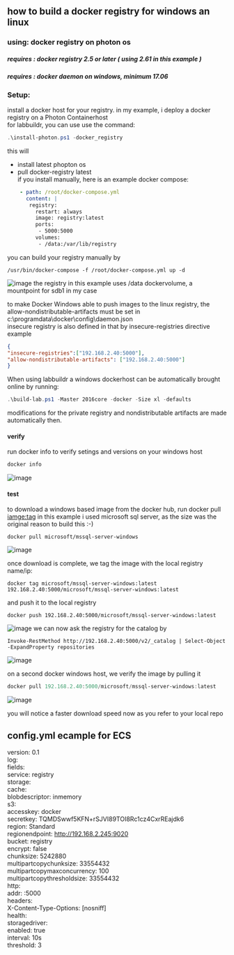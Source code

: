 ## how to build a docker registry for windows an linux

### using: docker registry on photon os

##### requires : docker registry 2.5 or later ( using 2.61 in this example )
##### requires : docker daemon on windows, minimum 17.06

### Setup:
install a docker host for your registry. in my example, i deploy a docker registry on a Photon Containerhost  
for labbuildr, you can use use the command:
```Powershell
.\install-photon.ps1 -docker_registry
```

this will  
- install latest phopton os  
- pull docker-registry latest  
if you install manually, here is an example docker compose:

```yaml
    - path: /root/docker-compose.yml
      content: | 
       registry:
         restart: always
         image: registry:latest
         ports:
          - 5000:5000
         volumes:
          - /data:/var/lib/registry
```

you can build your registry manually by  

```
/usr/bin/docker-compose -f /root/docker-compose.yml up -d
```
![image](https://user-images.githubusercontent.com/8255007/27326254-4803f9ee-55ab-11e7-84cf-73a0a9eeb735.png)
the registry in this example uses /data dockervolume, a mountpoint for sdb1 in my case

to make Docker Windows able to push images to the linux registry, the allow-nondistributable-artifacts must be set in  
 c:\programdata\docker\config\daemon.json   
insecure registry is also defined in that by insecure-registries directive  
example  
```json
{
"insecure-registries":["192.168.2.40:5000"],
"allow-nondistributable-artifacts": ["192.168.2.40:5000"]
}
```
When using labbuildr a windows dockerhost can be automatically brought online by running:

```Powershell
.\build-lab.ps1 -Master 2016core -docker -Size xl -defaults
```

modifications for the private registry and nondistributable artifacts are made automatically then.  
#### verify
run docker info to verify setings and versions on your windows host  
```Powershell
docker info
```
![image](https://user-images.githubusercontent.com/8255007/27322624-182bb3d0-559f-11e7-8280-cfed52ec2bc6.png)

#### test

to download a windows based image from the docker hub, run 
docker pull <iamge:tag>
in this example i used microsoft sql server, as the size was the original reason to build this :-)  
```
docker pull microsoft/mssql-server-windows
```
![image](https://user-images.githubusercontent.com/8255007/27322680-492cf660-559f-11e7-9ee4-db88ade0c121.png)

once download is complete, we tag the image with the local registry name/ip:
```
docker tag microsoft/mssql-server-windows:latest 192.168.2.40:5000/microsoft/mssql-server-windows:latest
```
and push it to the local registry
```
docker push 192.168.2.40:5000/microsoft/mssql-server-windows:latest
```

![image](https://user-images.githubusercontent.com/8255007/27324683-3ee90c0a-55a6-11e7-8428-bb70b1df3632.png)
we can now ask the registry for the catalog by 
```
Invoke-RestMethod http://192.168.2.40:5000/v2/_catalog | Select-Object -ExpandProperty repositories
```
![image](https://user-images.githubusercontent.com/8255007/27326026-8ce55388-55aa-11e7-9614-bb7f7f0daa2c.png)



on a second docker windows host, we verify the image by pulling it
```Powershell
docker pull 192.168.2.40:5000/microsoft/mssql-server-windows:latest
```
![image](https://user-images.githubusercontent.com/8255007/27325356-731643f6-55a8-11e7-902c-4b753b1d7124.png)

you will notice a faster download speed now as you refer to your local repo


## config.yml ecample for ECS
version: 0.1  
log:  
  fields:  
    service: registry  
storage:  
  cache:  
    blobdescriptor: inmemory  
  s3:  
    accesskey: docker  
    secretkey: TQMDSwwf5KFN+rSJVI89TOI8Rc1cz4CxrREajdk6  
    region: Standard  
    regionendpoint: http://192.168.2.245:9020  
    bucket: registry  
    encrypt: false  
    chunksize: 5242880  
    multipartcopychunksize: 33554432  
    multipartcopymaxconcurrency: 100  
    multipartcopythresholdsize: 33554432  
http:  
  addr: :5000  
  headers:  
    X-Content-Type-Options: [nosniff]  
health:  
  storagedriver:  
    enabled: true  
    interval: 10s  
    threshold: 3
